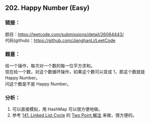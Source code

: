 ## 202. Happy Number (Easy)

### **链接**：
题目：https://leetcode.com/submissions/detail/26084443/  
代码(github)：https://github.com/JianghanLi/LeetCode

### **题意**：

给一个操作，每次对一个数的每一位平方求和。  
现在给一个数，对这个数循环操作，如果这个数可以变成 1，那这个数就是 Happy Number。  
问这个数是不是 Happy Number。

### **分析**：

1. 可以直接模拟，用 HashMap 可以很方便地做。
2. 参考 [141. Linked List Cycle](https://leetcode.com/problems/linked-list-cycle/) 的 [Two Point 解法](https://github.com/JianghanLi/LeetCode/tree/master/solutions/141.Linked_List_Cycle) 来做，很方便的。
